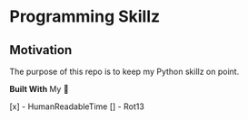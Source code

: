 # Programming Skillz

## Motivation
The purpose of this repo is to keep my Python skillz on point.

**Built With**
My 🧠

[x] - HumanReadableTime 
[] - Rot13